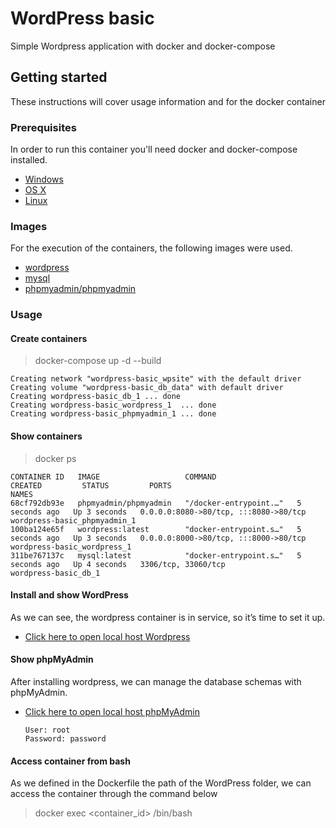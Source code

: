 # WordPress basic
Simple Wordpress application with docker and docker-compose

## Getting started
These instructions will cover usage information and for the docker container

### Prerequisites
In order to run this container you'll need docker and docker-compose installed.

* [Windows](https://docs.docker.com/windows/started)
* [OS X](https://docs.docker.com/mac/started/)
* [Linux](https://docs.docker.com/linux/started/)

### Images
For the execution of the containers, the following images were used.

* [wordpress](https://hub.docker.com/_/wordpress)
* [mysql](https://hub.docker.com/_/mysql)
* [phpmyadmin/phpmyadmin](https://hub.docker.com/r/phpmyadmin/phpmyadmin)

### Usage

#### Create containers
> docker-compose up -d --build

    Creating network "wordpress-basic_wpsite" with the default driver
    Creating volume "wordpress-basic_db_data" with default driver
    Creating wordpress-basic_db_1 ... done
    Creating wordpress-basic_wordpress_1  ... done
    Creating wordpress-basic_phpmyadmin_1 ... done

#### Show containers
> docker ps

    CONTAINER ID   IMAGE                   COMMAND                  CREATED         STATUS         PORTS                                   NAMES
    68cf792db93e   phpmyadmin/phpmyadmin   "/docker-entrypoint.…"   5 seconds ago   Up 3 seconds   0.0.0.0:8080->80/tcp, :::8080->80/tcp   wordpress-basic_phpmyadmin_1
    100ba124e65f   wordpress:latest        "docker-entrypoint.s…"   5 seconds ago   Up 3 seconds   0.0.0.0:8000->80/tcp, :::8000->80/tcp   wordpress-basic_wordpress_1
    311be767137c   mysql:latest            "docker-entrypoint.s…"   5 seconds ago   Up 4 seconds   3306/tcp, 33060/tcp                     wordpress-basic_db_1

#### Install and show WordPress
As we can see, the wordpress container is in service, so it’s time to set it up. 
* [Click here to open local host Wordpress](http://localhost:8000)

#### Show phpMyAdmin
After installing wordpress, we can manage the database schemas with phpMyAdmin.
* [Click here to open local host phpMyAdmin](http://localhost:8080)

      User: root
      Password: password
      
#### Access container from bash
As we defined in the Dockerfile the path of the WordPress folder, we can access the container through the command below
> docker exec <container_id> /bin/bash














